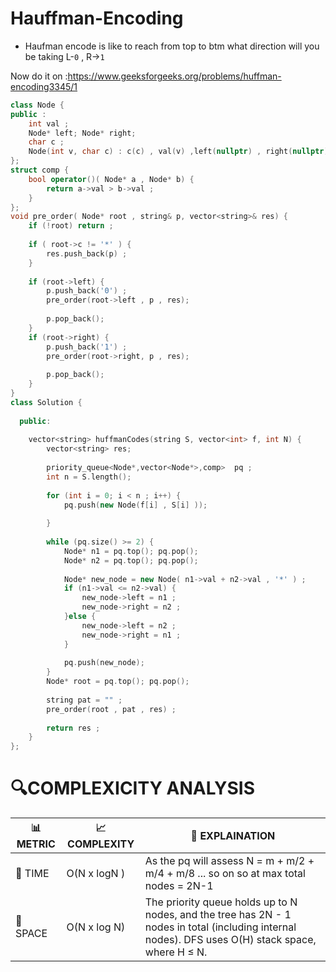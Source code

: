# Hauffman-Encoding
- Haufman encode is like to reach from top to btm what direction will you be taking L-`0` , R->`1`

Now do it on :https://www.geeksforgeeks.org/problems/huffman-encoding3345/1

```cpp
class Node {
public :
    int val ;
    Node* left; Node* right;
    char c ;
    Node(int v, char c) : c(c) , val(v) ,left(nullptr) , right(nullptr) {}
};
struct comp {
    bool operator()( Node* a , Node* b) {
        return a->val > b->val ;
    }
};
void pre_order( Node* root , string& p, vector<string>& res) {
    if (!root) return ;
    
    if ( root->c != '*' ) {
        res.push_back(p) ;
    }
    
    if (root->left) {
        p.push_back('0') ;   
        pre_order(root->left , p , res);
        
        p.pop_back();   
    }
    if (root->right) {
        p.push_back('1') ;
        pre_order(root->right, p , res);
        
        p.pop_back();
    }
}
class Solution {
    
  public:
    
    vector<string> huffmanCodes(string S, vector<int> f, int N) {
        vector<string> res;
        
        priority_queue<Node*,vector<Node*>,comp>  pq ; 
        int n = S.length();
        
        for (int i = 0; i < n ; i++) {
            pq.push(new Node(f[i] , S[i] ));
            
        }
        
        while (pq.size() >= 2) {
            Node* n1 = pq.top(); pq.pop();
            Node* n2 = pq.top(); pq.pop();
            
            Node* new_node = new Node( n1->val + n2->val , '*' ) ;
            if (n1->val <= n2->val) {
                new_node->left = n1 ;
                new_node->right = n2 ;
            }else {
                new_node->left = n2 ;
                new_node->right = n1 ;
            }
           
            pq.push(new_node);
        }
        Node* root = pq.top(); pq.pop();
        
        string pat = "" ;
        pre_order(root , pat , res) ;
        
        return res ;
    }
};
```


# 🔍COMPLEXICITY ANALYSIS

| 📊 METRIC | 📈 COMPLEXITY	  |  🧩 EXPLAINATION |
|-----------|-------------|------------|
| 🧭 TIME  |     O(N x logN )    |  As the pq will assess N = m + m/2 + m/4 + m/8 ... so on so at max total nodes = 2N-1 |
| 🧠 SPACE |    O(N x log N)     |   The priority queue holds up to N nodes, and the tree has 2N - 1 nodes in total (including internal nodes). DFS uses O(H) stack space, where H ≤ N. |

